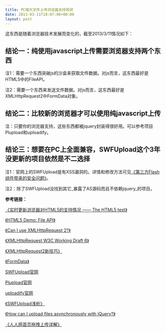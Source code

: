 ```yaml
---
title: PC端大文件上传浏览器支持现状
date: 2013-03-11T18:07:06+00:00
layout: post
---
```

这东西是随着浏览器技术发展而变化的，截至2013/3/11情况如下：

## 结论一：纯使用javascript上传需要浏览器支持两个东西

注1：需要一个东西突破js的沙盒来获取文件数据。对js而言，这东西最好是HTML5中的FileAPI。
  
注2：需要一个东西来发送文件数据。对js而言，这东西最好是XMLHttpRequest2中FormData对象。

## 结论二：比较新的浏览器才可以使用纯javascript上传

注：只要你的浏览器支持，这些东西都被jquery封装得很好用。可以参考项目Plupload和uploadify。

## 结论三：想要在PC上全面兼容，SWFUpload这个3年没更新的项目依然是不二选择

注1：官网上的SWFUpload是有XSS漏洞的。详情和修改方法可见[《第三方Flash组件带来的安全问题》](http://www.imququ.com/post/security_problem_in_flash_uploader.html "《第三方Flash组件带来的安全问题》")。
  
注2：除了SWFUpload没找到其它_暴露了AS源码而且不依赖jquery_的项目。

**参考链接：**

[《实时更新浏览器对HTML5的支持情况 —— The HTML5 test》](http://html5test.com/results/desktop.html "《The HTML5 test》")
  
[《HTML5 Demo: File API》](http://html5demos.com/file-api "《HTML5 Demo: File API》")
  
[《Can I use XMLHttpRequest 2?》](http://caniuse.com/xhr2 "《Can I use XMLHttpRequest 2?》")
  
[《XMLHttpRequest W3C Working Draft 6》](http://www.w3.org/TR/XMLHttpRequest/#interface-formdata "《XMLHttpRequest W3C Working Draft 6》")
  
[《XMLHttpRequest2新技巧》](http://www.html5rocks.com/zh/tutorials/file/xhr2/ "《XMLHttpRequest2新技巧》")
  
[《FormData》](https://developer.mozilla.org/en-US/docs/DOM/XMLHttpRequest/FormData?redirectlocale=en-US&redirectslug=XMLHttpRequest%2FFormData)
  
[SWFUpload官网](http://code.google.com/p/swfupload/ "SWFUpload官网")
  
[Plupload官网](http://www.plupload.com/ "Plupload官网")
  
[uploadify官网](http://www.uploadify.com/ "uploadify官网")
  
[《SWFUpload浅析》](http://blog.endlesscode.com/2010/03/26/swfupload%E6%B5%85%E6%9E%90/ "《SWFUpload浅析》")
  
[《How can I upload files asynchronously with jQuery?》](http://stackoverflow.com/questions/166221/how-can-i-upload-files-asynchronously-with-jquery "How can I upload files asynchronously with jQuery?")
  
[《人人网首页拖拽上传详解》](http://blog.163.com/mongying_net/blog/static/35112712012345352226/ "《人人网首页拖拽上传详解》")
